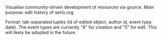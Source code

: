 Visualise community-driven development of resources via gource.
Main purpose: edit history of serlo.org.

Format: tab-separated tuples (id of edited object, author id, event type, date).
The event types are currently "4" for creation and "5" for edit.
This will likely be adopted in the future.
